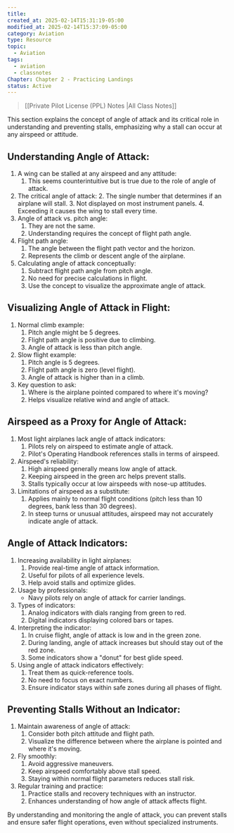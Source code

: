 ```yaml
---
title: 
created_at: 2025-02-14T15:31:19-05:00
modified_at: 2025-02-14T15:37:09-05:00
category: Aviation
type: Resource
topic:
  - Aviation
tags:
  - aviation
  - classnotes
Chapter: Chapter 2 - Practicing Landings
status: Active
---
```

>[[Private Pilot License (PPL) Notes |All Class Notes]]

This section explains the concept of angle of attack and its critical role in understanding and preventing stalls, emphasizing why a stall can occur at any airspeed or attitude.

## Understanding Angle of Attack:

1. A wing can be stalled at any airspeed and any attitude:
    1. This seems counterintuitive but is true due to the role of angle of attack.
2. The critical angle of attack:
    2. The single number that determines if an airplane will stall.
    3. Not displayed on most instrument panels.
    4. Exceeding it causes the wing to stall every time.
3. Angle of attack vs. pitch angle:
    1. They are not the same.
    2. Understanding requires the concept of flight path angle.
4. Flight path angle:
    1. The angle between the flight path vector and the horizon.
    2. Represents the climb or descent angle of the airplane.
5. Calculating angle of attack conceptually:
    1. Subtract flight path angle from pitch angle.
    2. No need for precise calculations in flight.
    3. Use the concept to visualize the approximate angle of attack.

## Visualizing Angle of Attack in Flight:

1. Normal climb example:
    1. Pitch angle might be 5 degrees.
    2. Flight path angle is positive due to climbing.
    3. Angle of attack is less than pitch angle.
2. Slow flight example:
    1. Pitch angle is 5 degrees.
    2. Flight path angle is zero (level flight).
    3. Angle of attack is higher than in a climb.
3. Key question to ask:
    1. Where is the airplane pointed compared to where it's moving?
    2. Helps visualize relative wind and angle of attack.

## Airspeed as a Proxy for Angle of Attack:

1. Most light airplanes lack angle of attack indicators:
    1. Pilots rely on airspeed to estimate angle of attack.
    2. Pilot's Operating Handbook references stalls in terms of airspeed.
2. Airspeed's reliability:
    1. High airspeed generally means low angle of attack.
    2. Keeping airspeed in the green arc helps prevent stalls.
    3. Stalls typically occur at low airspeeds with nose-up attitudes.
3. Limitations of airspeed as a substitute:
    1. Applies mainly to normal flight conditions (pitch less than 10 degrees, bank less than 30 degrees).
    2. In steep turns or unusual attitudes, airspeed may not accurately indicate angle of attack.

## Angle of Attack Indicators:

1. Increasing availability in light airplanes:
    1. Provide real-time angle of attack information.
    2. Useful for pilots of all experience levels.
    3. Help avoid stalls and optimize glides.
2. Usage by professionals:
	- Navy pilots rely on angle of attack for carrier landings.
3. Types of indicators:
    1. Analog indicators with dials ranging from green to red.
    2. Digital indicators displaying colored bars or tapes.
4. Interpreting the indicator:
    1. In cruise flight, angle of attack is low and in the green zone.
    2. During landing, angle of attack increases but should stay out of the red zone.
    3. Some indicators show a "donut" for best glide speed.
5. Using angle of attack indicators effectively:
    1. Treat them as quick-reference tools.
    2. No need to focus on exact numbers.
    3. Ensure indicator stays within safe zones during all phases of flight.

## Preventing Stalls Without an Indicator:

1. Maintain awareness of angle of attack:
    1. Consider both pitch attitude and flight path.
    2. Visualize the difference between where the airplane is pointed and where it's moving.
2. Fly smoothly:
    1. Avoid aggressive maneuvers.
    2. Keep airspeed comfortably above stall speed.
    3. Staying within normal flight parameters reduces stall risk.
3. Regular training and practice:
    1. Practice stalls and recovery techniques with an instructor.
    2. Enhances understanding of how angle of attack affects flight.

By understanding and monitoring the angle of attack, you can prevent stalls and ensure safer flight operations, even without specialized instruments.